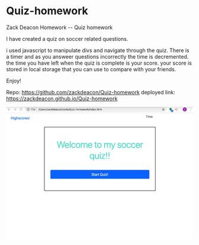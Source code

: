 # Quiz-homework

Zack Deacon Homework -- Quiz homework

I have created a quiz on soccer related questions. 

i used javascript to manipulate divs and navigate through the quiz. There is a timer and as you answeer questions incorrectly the time is decremented. the time you have left when the quiz is complete is your score. your score is stored in local storage that you can use to compare with your friends. 

Enjoy!

Repo: https://github.com/zackdeacon/Quiz-homework
deployed link: https://zackdeacon.github.io/Quiz-homework

![](Image%206-18-20%20at%209.47%20AM.jpeg)
